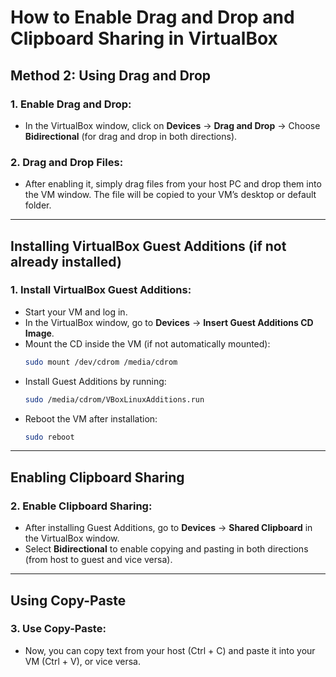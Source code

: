 
# How to Enable Drag and Drop and Clipboard Sharing in VirtualBox

## Method 2: Using Drag and Drop

### 1. Enable Drag and Drop:
- In the VirtualBox window, click on **Devices** → **Drag and Drop** → Choose **Bidirectional** (for drag and drop in both directions).

### 2. Drag and Drop Files:
- After enabling it, simply drag files from your host PC and drop them into the VM window. The file will be copied to your VM’s desktop or default folder.

---

## Installing VirtualBox Guest Additions (if not already installed)

### 1. Install VirtualBox Guest Additions:
- Start your VM and log in.
- In the VirtualBox window, go to **Devices** → **Insert Guest Additions CD Image**.
- Mount the CD inside the VM (if not automatically mounted):
  ```bash
  sudo mount /dev/cdrom /media/cdrom
  ```
- Install Guest Additions by running:
  ```bash
  sudo /media/cdrom/VBoxLinuxAdditions.run
  ```
- Reboot the VM after installation:
  ```bash
  sudo reboot
  ```

---

## Enabling Clipboard Sharing

### 2. Enable Clipboard Sharing:
- After installing Guest Additions, go to **Devices** → **Shared Clipboard** in the VirtualBox window.
- Select **Bidirectional** to enable copying and pasting in both directions (from host to guest and vice versa).

---

## Using Copy-Paste

### 3. Use Copy-Paste:
- Now, you can copy text from your host (Ctrl + C) and paste it into your VM (Ctrl + V), or vice versa.

